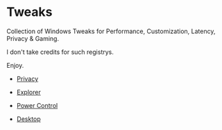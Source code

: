 # Tweaks

Collection of Windows Tweaks for Performance, Customization, Latency, Privacy & Gaming.

I don't take credits for such registrys.

Enjoy.

- [Privacy](https://github.com/CYNAR2k/Tweaks/blob/main/Privacy.md)

- [Explorer](https://github.com/CYNAR2k/Tweaks/blob/main/Explorer.md)

- [Power Control](https://github.com/CYNAR2k/Tweaks/blob/main/Power%20Control.md)

- [Desktop](https://github.com/CYNAR2k/Tweaks/blob/main/Desktop.md)
